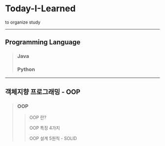 # Today-I-Learned
to organize study

---
## Programming Language
> ### Java
> ### Python

---
## 객체지향 프로그래밍 - OOP
> ### OOP
> > OOP 란?
> > 
> > OOP 특징 4가지
> > 
> > OOP 설계 5원칙 - SOLID
